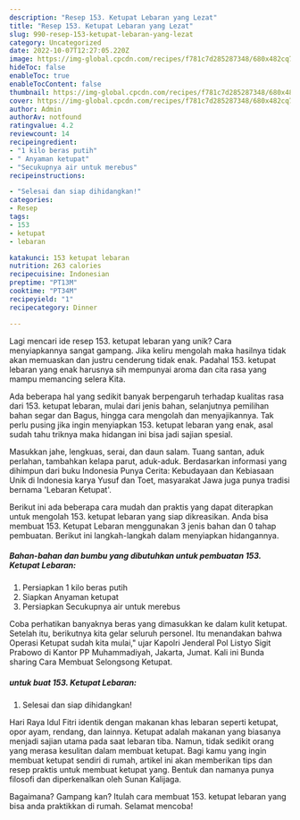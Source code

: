 ```yaml
---
description: "Resep 153. Ketupat Lebaran yang Lezat"
title: "Resep 153. Ketupat Lebaran yang Lezat"
slug: 990-resep-153-ketupat-lebaran-yang-lezat
category: Uncategorized
date: 2022-10-07T12:27:05.220Z
image: https://img-global.cpcdn.com/recipes/f781c7d285287348/680x482cq70/153-ketupat-lebaran-foto-resep-utama.jpg
hideToc: false
enableToc: true
enableTocContent: false
thumbnail: https://img-global.cpcdn.com/recipes/f781c7d285287348/680x482cq70/153-ketupat-lebaran-foto-resep-utama.jpg
cover: https://img-global.cpcdn.com/recipes/f781c7d285287348/680x482cq70/153-ketupat-lebaran-foto-resep-utama.jpg
author: Admin
authorAv: notfound
ratingvalue: 4.2
reviewcount: 14
recipeingredient:
- "1 kilo beras putih"
- " Anyaman ketupat"
- "Secukupnya air untuk merebus"
recipeinstructions:

- "Selesai dan siap dihidangkan!"
categories:
- Resep
tags:
- 153
- ketupat
- lebaran

katakunci: 153 ketupat lebaran 
nutrition: 263 calories
recipecuisine: Indonesian
preptime: "PT13M"
cooktime: "PT34M"
recipeyield: "1"
recipecategory: Dinner

---
```





Lagi mencari ide resep 153. ketupat lebaran yang unik? Cara menyiapkannya sangat gampang. Jika keliru mengolah maka hasilnya tidak akan memuaskan dan justru cenderung tidak enak. Padahal 153. ketupat lebaran yang enak harusnya sih mempunyai aroma dan cita rasa yang mampu memancing selera Kita.





Ada beberapa hal yang sedikit banyak berpengaruh terhadap kualitas rasa dari 153. ketupat lebaran, mulai dari jenis bahan, selanjutnya pemilihan bahan segar dan Bagus, hingga cara mengolah dan menyajikannya. Tak perlu pusing jika ingin menyiapkan 153. ketupat lebaran yang enak,      asal sudah tahu triknya maka hidangan ini bisa jadi sajian spesial.














Masukkan jahe, lengkuas, serai, dan daun salam. Tuang santan, aduk perlahan, tambahkan kelapa parut, aduk-aduk. Berdasarkan informasi yang dihimpun dari buku Indonesia Punya Cerita: Kebudayaan dan Kebiasaan Unik di Indonesia karya Yusuf dan Toet, masyarakat Jawa juga punya tradisi bernama &#39;Lebaran Ketupat&#39;.






Berikut ini ada beberapa cara mudah dan praktis yang dapat diterapkan untuk mengolah 153. ketupat lebaran yang siap dikreasikan. Anda bisa membuat 153. Ketupat Lebaran menggunakan 3 jenis bahan dan 0 tahap pembuatan. Berikut ini langkah-langkah dalam menyiapkan hidangannya.

<!--inarticleads1-->

##### Bahan-bahan dan bumbu yang dibutuhkan untuk pembuatan 153. Ketupat Lebaran:

1. Persiapkan 1 kilo beras putih
1. Siapkan  Anyaman ketupat
1. Persiapkan Secukupnya air untuk merebus


Coba perhatikan banyaknya beras yang dimasukkan ke dalam kulit ketupat. Setelah itu, berikutnya kita gelar seluruh personel. Itu menandakan bahwa Operasi Ketupat sudah kita mulai,&#34; ujar Kapolri Jenderal Pol Listyo Sigit Prabowo di Kantor PP Muhammadiyah, Jakarta, Jumat. Kali ini Bunda sharing Cara Membuat Selongsong Ketupat. 

<!--inarticleads2-->

#####  untuk buat 153. Ketupat Lebaran:


1. Selesai dan siap dihidangkan!

Hari Raya Idul Fitri identik dengan makanan khas lebaran seperti ketupat, opor ayam, rendang, dan lainnya. Ketupat adalah makanan yang biasanya menjadi sajian utama pada saat lebaran tiba. Namun, tidak sedikit orang yang merasa kesulitan dalam membuat ketupat. Bagi kamu yang ingin membuat ketupat sendiri di rumah, artikel ini akan memberikan tips dan resep praktis untuk membuat ketupat yang. Bentuk dan namanya punya filosofi dan diperkenalkan oleh Sunan Kalijaga. 

Bagaimana? Gampang kan? Itulah cara membuat 153. ketupat lebaran yang bisa anda praktikkan di rumah. Selamat mencoba!
